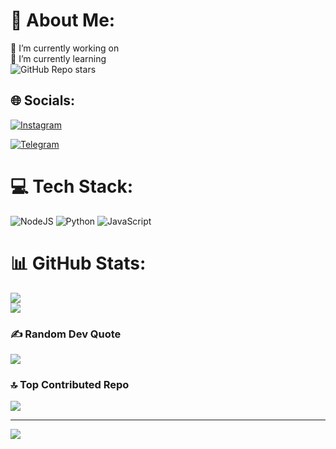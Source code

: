 # 💫 About Me:
🔭 I’m currently working on<br>🌱 I’m currently learning<br>
![GitHub Repo stars](https://img.shields.io/github/stars/MR-UCLML/MR-UCLML)


## 🌐 Socials:
[![Instagram](https://img.shields.io/badge/Instagram-%23E4405F.svg?logo=Instagram&logoColor=white)](https://instagram.com/@mr_uclml) 

[![Telegram](https://img.shields.io/badge/Telegram-%23E4405F.svg?logo=Telegram&logoColor=white)](https://trelegram.com/@mr_uclml)


# 💻 Tech Stack:
![NodeJS](https://img.shields.io/badge/node.js-6DA55F?style=for-the-badge&logo=node.js&logoColor=white) ![Python](https://img.shields.io/badge/python-3670A0?style=for-the-badge&logo=python&logoColor=ffdd54) ![JavaScript](https://img.shields.io/badge/javascript-%23323330.svg?style=for-the-badge&logo=javascript&logoColor=%23F7DF1E)

# 📊 GitHub Stats:
![](https://github-readme-streak-stats.herokuapp.com/?user=mr-uclml&theme=blue-green&hide_border=false)<br/>
![](https://github-readme-stats.vercel.app/api/top-langs/?username=mr-uclml&theme=blue-green&hide_border=false&include_all_commits=true&count_private=true&layout=compact)

### ✍️ Random Dev Quote
![](https://quotes-github-readme.vercel.app/api?type=horizontal&theme=radical)

### 🔝 Top Contributed Repo
![](https://github-contributor-stats.vercel.app/api?username=mr-uclml&limit=5&theme=dark&combine_all_yearly_contributions=true)

---
[![](https://visitcount.itsvg.in/api?id=mr-uclml&icon=0&color=0)](https://visitcount.itsvg.in)

<!-- Proudly created with GPRM ( https://gprm.itsvg.in ) -->

